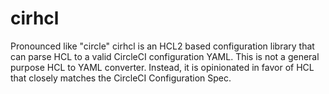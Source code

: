 # cirhcl

Pronounced like "circle" cirhcl is an HCL2 based configuration library that can parse HCL to a valid CircleCI configuration YAML. This is not a general purpose HCL to YAML converter. Instead, it is opinionated in favor of HCL that closely matches the CircleCI Configuration Spec.
